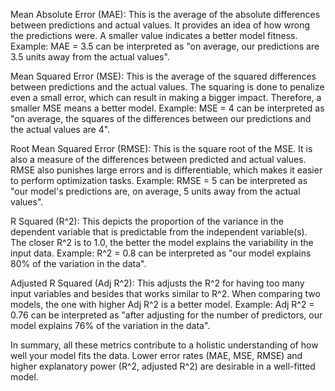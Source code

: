 Mean Absolute Error (MAE): This is the average of the absolute differences between predictions and actual values. It provides an idea of how wrong the predictions were. A smaller value indicates a better model fitness. Example: MAE = 3.5 can be interpreted as "on average, our predictions are 3.5 units away from the actual values".

Mean Squared Error (MSE): This is the average of the squared differences between predictions and the actual values. The squaring is done to penalize even a small error, which can result in making a bigger impact. Therefore, a smaller MSE means a better model. Example: MSE = 4 can be interpreted as "on average, the squares of the differences between our predictions and the actual values are 4".

Root Mean Squared Error (RMSE): This is the square root of the MSE. It is also a measure of the differences between predicted and actual values. RMSE also punishes large errors and is differentiable, which makes it easier to perform optimization tasks. Example: RMSE = 5 can be interpreted as "our model's predictions are, on average, 5 units away from the actual values".

R Squared (R^2): This depicts the proportion of the variance in the dependent variable that is predictable from the independent variable(s). The closer R^2 is to 1.0, the better the model explains the variability in the input data. Example: R^2 = 0.8 can be interpreted as "our model explains 80% of the variation in the data".

Adjusted R Squared (Adj R^2): This adjusts the R^2 for having too many input variables and besides that works similar to R^2. When comparing two models, the one with higher Adj R^2 is a better model. Example: Adj R^2 = 0.76 can be interpreted as "after adjusting for the number of predictors, our model explains 76% of the variation in the data".

In summary, all these metrics contribute to a holistic understanding of how well your model fits the data. Lower error rates (MAE, MSE, RMSE) and higher explanatory power (R^2, adjusted R^2) are desirable in a well-fitted model.
